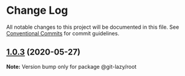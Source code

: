 # Change Log

All notable changes to this project will be documented in this file.
See [Conventional Commits](https://conventionalcommits.org) for commit guidelines.

## [1.0.3](https://github.com/bluelovers/ws-git-lazy/compare/@git-lazy/root@1.0.2...@git-lazy/root@1.0.3) (2020-05-27)

**Note:** Version bump only for package @git-lazy/root
